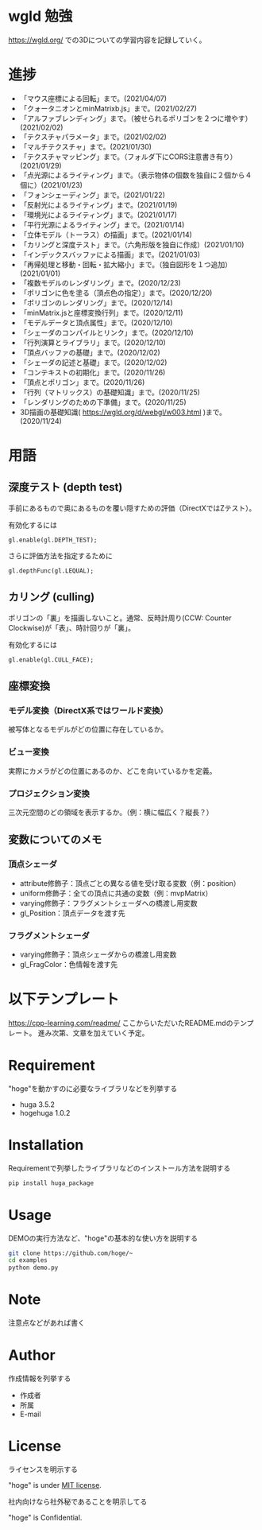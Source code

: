# wgld 勉強

https://wgld.org/ での3Dについての学習内容を記録していく。


# 進捗
- 「マウス座標による回転」まで。(2021/04/07)
- 「クォータニオンとminMatrixb.js」まで。(2021/02/27)
- 「アルファブレンディング」まで。（被せられるポリゴンを２つに増やす）(2021/02/02)
- 「テクスチャパラメータ」まで。(2021/02/02)
- 「マルチテクスチャ」まで。(2021/01/30)
- 「テクスチャマッピング」まで。（フォルダ下にCORS注意書き有り）(2021/01/29)
- 「点光源によるライティング」まで。（表示物体の個数を独自に２個から４個に）(2021/01/23)
- 「フォンシェーディング」まで。(2021/01/22)
- 「反射光によるライティング」まで。(2021/01/19)
- 「環境光によるライティング」まで。(2021/01/17)
- 「平行光源によるライティング」まで。(2021/01/14)
- 「立体モデル（トーラス）の描画」まで。(2021/01/14)
- 「カリングと深度テスト」まで。（六角形版を独自に作成）(2021/01/10)
- 「インデックスバッファによる描画」まで。(2021/01/03)
- 「再帰処理と移動・回転・拡大縮小」まで。（独自図形を１つ追加）(2021/01/01)
- 「複数モデルのレンダリング」まで。(2020/12/23)
- 「ポリゴンに色を塗る（頂点色の指定）」まで。(2020/12/20)
- 「ポリゴンのレンダリング」まで。(2020/12/14)
- 「minMatrix.jsと座標変換行列」まで。(2020/12/11)
- 「モデルデータと頂点属性」まで。(2020/12/10)
- 「シェーダのコンパイルとリンク」まで。(2020/12/10)
- 「行列演算とライブラリ」まで。(2020/12/10)
- 「頂点バッファの基礎」まで。(2020/12/02)
- 「シェーダの記述と基礎」まで。(2020/12/02)
- 「コンテキストの初期化」まで。(2020/11/26)
- 「頂点とポリゴン」まで。(2020/11/26)
- 「行列（マトリックス）の基礎知識」まで。(2020/11/25)
- 「レンダリングのための下準備」まで。(2020/11/25)
- 3D描画の基礎知識( https://wgld.org/d/webgl/w003.html )まで。(2020/11/24)

# 用語

## 深度テスト (depth test)
手前にあるもので奥にあるものを覆い隠すための評価（DirectXではZテスト）。

有効化するには
```
gl.enable(gl.DEPTH_TEST);
```
さらに評価方法を指定するために
```
gl.depthFunc(gl.LEQUAL);
```


## カリング (culling)
ポリゴンの「裏」を描画しないこと。通常、反時計周り(CCW: Counter Clockwise)が「表」、時計回りが「裏」。

有効化するには
```
gl.enable(gl.CULL_FACE);
```

## 座標変換

### モデル変換（DirectX系ではワールド変換）
被写体となるモデルがどの位置に存在しているか。

### ビュー変換
実際にカメラがどの位置にあるのか、どこを向いているかを定義。

### プロジェクション変換
三次元空間のどの領域を表示するか。（例：横に幅広く？縦長？）

## 変数についてのメモ

### 頂点シェーダ
- attribute修飾子：頂点ごとの異なる値を受け取る変数（例：position）
- uniform修飾子：全ての頂点に共通の変数（例：mvpMatrix）
- varying修飾子：フラグメントシェーダへの橋渡し用変数
- gl_Position：頂点データを渡す先

### フラグメントシェーダ
- varying修飾子：頂点シェーダからの橋渡し用変数
- gl_FragColor：色情報を渡す先


# 以下テンプレート

https://cpp-learning.com/readme/ ここからいただいたREADME.mdのテンプレート。
進み次第、文章を加えていく予定。

# Requirement

"hoge"を動かすのに必要なライブラリなどを列挙する

* huga 3.5.2
* hogehuga 1.0.2

# Installation

Requirementで列挙したライブラリなどのインストール方法を説明する

```bash
pip install huga_package
```

# Usage

DEMOの実行方法など、"hoge"の基本的な使い方を説明する

```bash
git clone https://github.com/hoge/~
cd examples
python demo.py
```

# Note

注意点などがあれば書く

# Author

作成情報を列挙する

* 作成者
* 所属
* E-mail

# License
ライセンスを明示する

"hoge" is under [MIT license](https://en.wikipedia.org/wiki/MIT_License).

社内向けなら社外秘であることを明示してる

"hoge" is Confidential.